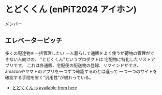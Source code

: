 # とどくくん (enPiT2024 アイホン)

メンバー

## エレベーターピッチ

多くの配達物を一括管理したい
一人暮らしで通販をよく使うが荷物の管理ができない人向けの、
"とどくくん"というプロダクトは
宅配物に特化したリストアプリです。
これは各通販、宅配便の配送物の登録、リマインドができ、
amazonやヤマトのアプリを一つずつ確認するのとは違って
一つ一つのサイトを確認する手間を省く"汎用性"が備わっている。


- [とどくくん is available from here](https://main--celebrated-kringle-1886c4.netlify.app/)
